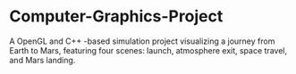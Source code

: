 # Computer-Graphics-Project
A OpenGL and C++ -based simulation project visualizing a journey from Earth to Mars, featuring four scenes: launch, atmosphere exit, space travel, and Mars landing.
